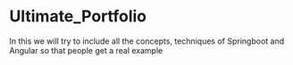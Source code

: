 # Ultimate_Portfolio
In this we will try to include all the concepts, techniques of Springboot and Angular so that people get a real example
